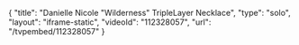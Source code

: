 {
    "title": "Danielle Nicole \"Wilderness\" TripleLayer Necklace",
    "type": "solo",
    "layout": "iframe-static",
    "videoId": "112328057",
    "url": "\/tvpembed\/112328057"
}